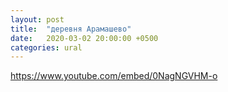 ```yaml
---
layout: post
title:  "деревня Арамашево"
date:   2020-03-02 20:00:00 +0500
categories: ural
---
```

https://www.youtube.com/embed/0NagNGVHM-o